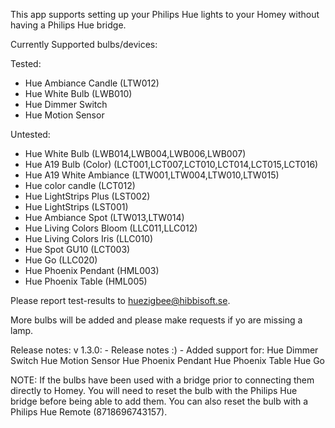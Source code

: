 This app supports setting up your Philips Hue lights to your Homey without having a Philips Hue bridge.

Currently Supported bulbs/devices:

Tested:
* Hue Ambiance Candle (LTW012)
* Hue White Bulb (LWB010)
* Hue Dimmer Switch
* Hue Motion Sensor

Untested:
* Hue White Bulb (LWB014,LWB004,LWB006,LWB007)
* Hue A19 Bulb (Color) (LCT001,LCT007,LCT010,LCT014,LCT015,LCT016)
* Hue A19 White Ambiance (LTW001,LTW004,LTW010,LTW015)
* Hue color candle (LCT012)
* Hue LightStrips Plus (LST002)
* Hue LightStrips (LST001)
* Hue Ambiance Spot (LTW013,LTW014)
* Hue Living Colors Bloom (LLC011,LLC012)
* Hue Living Colors Iris (LLC010)
* Hue Spot GU10 (LCT003)
* Hue Go (LLC020)
* Hue Phoenix Pendant (HML003)
* Hue Phoenix Table (HML005)

Please report test-results to huezigbee@hibbisoft.se.

More bulbs will be added and please make requests if yo are missing a lamp.

Release notes:
    v 1.3.0:
        - Release notes :)
        - Added support for: 
            Hue Dimmer Switch
            Hue Motion Sensor
            Hue Phoenix Pendant
            Hue Phoenix Table
            Hue Go


NOTE: If the bulbs have been used with a bridge prior to connecting them directly to Homey. You will need to reset the bulb with the Philips Hue bridge before being able to add them. You can also reset the bulb with a Philips Hue Remote (8718696743157).